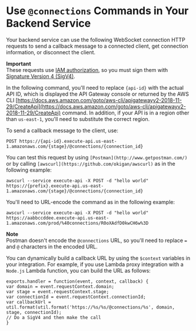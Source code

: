 # Use `@connections` Commands in Your Backend Service<a name="apigateway-how-to-call-websocket-api-connections"></a>

Your backend service can use the following WebSocket connection HTTP requests to send a callback message to a connected client, get connection information, or disconnect the client\.

**Important**  
These requests use [IAM authorization](apigateway-websocket-control-access-iam.md), so you must sign them with [Signature Version 4 \(SigV4\)](https://docs.aws.amazon.com/general/latest/gr/sigv4_signing.html)\.

In the following command, you'll need to replace `{api-id}` with the actual API ID, which is displayed the API Gateway console or returned by the AWS CLI [https://docs.aws.amazon.com/goto/aws-cli/apigatewayv2-2018-11-29/CreateApi](https://docs.aws.amazon.com/goto/aws-cli/apigatewayv2-2018-11-29/CreateApi) command\. In addition, if your API is in a region other than `us-east-1`, you'll need to substitute the correct region\.

To send a callback message to the client, use:

```
POST https://{api-id}.execute-api.us-east-1.amazonaws.com/{stage}/@connections/{connection_id}
```

You can test this request by using `[Postman](http://www.getpostman.com/)` or by calling `[awscurl](https://github.com/okigan/awscurl)` as in the following example:

```
awscurl --service execute-api -X POST -d "hello world" https://{prefix}.execute-api.us-east-1.amazonaws.com/{stage}/@connections/{connection_id}
```

You'll need to URL\-encode the command as in the following example:

```
awscurl --service execute-api -X POST -d "hello world" https://aabbccddee.execute-api.us-east-1.amazonaws.com/prod/%40connections/R0oXAdfD0kwCH6w%3D
```

**Note**  
Postman doesn't encode the `@connections` URL, so you'll need to replace `=` and `@` characters in the encoded URL\.

You can dynamically build a callback URL by using the `$context` variables in your integration\. For example, if you use Lambda proxy integration with a `Node.js` Lambda function, you can build the URL as follows:

```
exports.handler = function(event, context, callback) {
var domain = event.requestContext.domain;
var stage = event.requestContext.stage;
var connectionId = event.requestContext.connectionId;
var callbackUrl = util.format(util.format('https://%s/%s/@connections/%s', domain, stage, connectionId);
// Do a SigV4 and then make the call
}
```